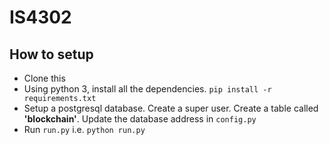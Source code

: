 # IS4302
## How to setup
- Clone this
- Using python 3, install all the dependencies. `pip install -r requirements.txt`
- Setup a postgresql database. Create a super user. Create a table called **'blockchain'**. Update the database address in `config.py`
- Run `run.py` i.e. `python run.py`
